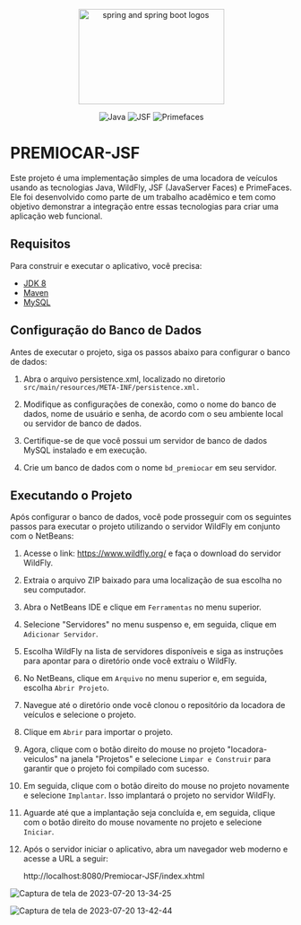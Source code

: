 <p align="center">
<img src="https://1000logos.net/wp-content/uploads/2020/09/Java-Logo.png" alt="spring and spring boot logos" height="170px" width="260px">
</p>

<p align="center">
  <img src="https://img.shields.io/badge/java-1.8-brightgreen.svg" alt="Java">
  <img src="https://img.shields.io/badge/JSF-2.2.20-green.svg" alt="JSF">
  <img src="https://img.shields.io/badge/PrimeFaces-11.0.0-blue.svg" alt="Primefaces">
</p>

# PREMIOCAR-JSF

Este projeto é uma implementação simples de uma locadora de veículos usando as tecnologias Java, WildFly, JSF (JavaServer Faces) e PrimeFaces. Ele foi desenvolvido como parte de um trabalho acadêmico e tem como objetivo demonstrar a integração entre essas tecnologias para criar uma aplicação web funcional.

## Requisitos

Para construir e executar o aplicativo, você precisa:

- [JDK 8](https://www.oracle.com/br/java/technologies/javase/javase8-archive-downloads.html)
- [Maven](https://maven.apache.org)
- [MySQL](https://www.mysql.com/downloads/)


## Configuração do Banco de Dados
Antes de executar o projeto, siga os passos abaixo para configurar o banco de dados:

1. Abra o arquivo persistence.xml, localizado no diretorio `src/main/resources/META-INF/persistence.xml.`

3. Modifique as configurações de conexão, como o nome do banco de dados, nome de usuário e senha, de acordo com o seu ambiente local ou servidor de banco de dados.

4. Certifique-se de que você possui um servidor de banco de dados MySQL instalado e em execução.

5. Crie um banco de dados com o nome `bd_premiocar` em seu servidor.


## Executando o Projeto
Após configurar o banco de dados, você pode prosseguir com os seguintes passos para executar o projeto utilizando o servidor WildFly em conjunto com o NetBeans:

1. Acesse o link: https://www.wildfly.org/ e faça o download do servidor WildFly.
   
2. Extraia o arquivo ZIP baixado para uma localização de sua escolha no seu computador.
   
3. Abra o NetBeans IDE e clique em `Ferramentas` no menu superior.
   
4. Selecione "Servidores" no menu suspenso e, em seguida, clique em `Adicionar Servidor`.
  
5. Escolha WildFly na lista de servidores disponíveis e siga as instruções para apontar para o diretório onde você extraiu o WildFly.
   
6. No NetBeans, clique em `Arquivo` no menu superior e, em seguida, escolha `Abrir Projeto`.
   
7. Navegue até o diretório onde você clonou o repositório da locadora de veículos e selecione o projeto.
   
8. Clique em `Abrir` para importar o projeto.

9. Agora, clique com o botão direito do mouse no projeto "locadora-veiculos" na janela "Projetos" e selecione `Limpar e Construir` para garantir que o projeto foi compilado com sucesso.
    
10. Em seguida, clique com o botão direito do mouse no projeto novamente e selecione `Implantar`. Isso implantará o projeto no servidor WildFly.
    
11. Aguarde até que a implantação seja concluída e, em seguida, clique com o botão direito do mouse novamente no projeto e selecione `Iniciar`.
    
12. Após o servidor iniciar o aplicativo, abra um navegador web moderno e acesse a URL a seguir:
   
    http://localhost:8080/Premiocar-JSF/index.xhtml

![Captura de tela de 2023-07-20 13-34-25](https://github.com/c-henrique-dev/premiocar-JSF/assets/70810148/bc094596-25dd-4c9c-aee3-78868102dd81)

![Captura de tela de 2023-07-20 13-42-44](https://github.com/c-henrique-dev/premiocar-JSF/assets/70810148/11a7888d-fc23-45a4-af2e-b33430836b4a)



